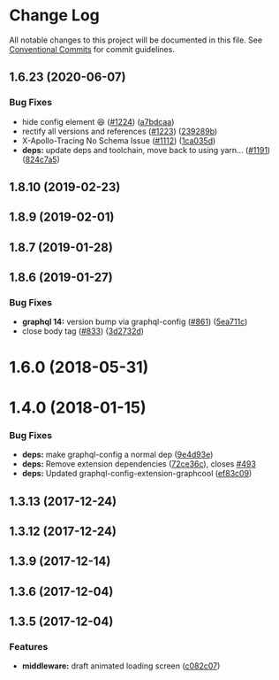 # Change Log

All notable changes to this project will be documented in this file.
See [Conventional Commits](https://conventionalcommits.org) for commit guidelines.

## 1.6.23 (2020-06-07)


### Bug Fixes

* hide config element 😆 ([#1224](https://github.com/graphcool/graphql-playground/issues/1224)) ([a7bdcaa](https://github.com/graphcool/graphql-playground/commit/a7bdcaa669f21603ded80bb9c59c4ab41597161a))
* rectify all versions and references ([#1223](https://github.com/graphcool/graphql-playground/issues/1223)) ([239289b](https://github.com/graphcool/graphql-playground/commit/239289b3e9da1744b23b7ef2694b1ed6370e3c16))
* X-Apollo-Tracing No Schema Issue ([#1112](https://github.com/graphcool/graphql-playground/issues/1112)) ([1ca035d](https://github.com/graphcool/graphql-playground/commit/1ca035d06f71cbe02aa8f36e7fce2095c2854ba6))
* **deps:** update deps and toolchain, move back to using yarn… ([#1191](https://github.com/graphcool/graphql-playground/issues/1191)) ([824c7a5](https://github.com/graphcool/graphql-playground/commit/824c7a57f0284f022726a8b8840aafc3e8720ccd))



## 1.8.10 (2019-02-23)



## 1.8.9 (2019-02-01)



## 1.8.7 (2019-01-28)



## 1.8.6 (2019-01-27)


### Bug Fixes

* **graphql 14:** version bump via graphql-config ([#861](https://github.com/graphcool/graphql-playground/issues/861)) ([5ea711c](https://github.com/graphcool/graphql-playground/commit/5ea711c590c1265c873324b28cd3483d3e05dc98))
* close body tag ([#833](https://github.com/graphcool/graphql-playground/issues/833)) ([3d2732d](https://github.com/graphcool/graphql-playground/commit/3d2732dbd90f71f8b48465b95c7b7b5bc8bc7a1c))



# 1.6.0 (2018-05-31)



# 1.4.0 (2018-01-15)


### Bug Fixes

* **deps:** make graphql-config a normal dep ([9e4d93e](https://github.com/graphcool/graphql-playground/commit/9e4d93e0cf7ebd3ba1806407383e071fda37cb55))
* **deps:** Remove extension dependencies ([72ce36c](https://github.com/graphcool/graphql-playground/commit/72ce36cdd96f35efefd916993a949e646c5f94b2)), closes [#493](https://github.com/graphcool/graphql-playground/issues/493)
* **deps:** Updated graphql-config-extension-graphcool ([ef83c09](https://github.com/graphcool/graphql-playground/commit/ef83c097c018a42f7ee65529d6af4ea3928a4281))



## 1.3.13 (2017-12-24)



## 1.3.12 (2017-12-24)



## 1.3.9 (2017-12-14)



## 1.3.6 (2017-12-04)



## 1.3.5 (2017-12-04)


### Features

* **middleware:** draft animated loading screen ([c082c07](https://github.com/graphcool/graphql-playground/commit/c082c07cdcfeae50dd0c43a5ae225729a91556ef))
